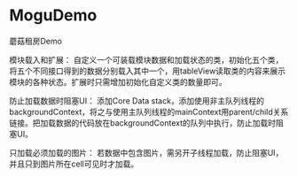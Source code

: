 # MoguDemo
蘑菇租房Demo

模块载入和扩展：
自定义一个可装载模块数据和加载状态的类，初始化五个类，将五个不同接口得到的数据分别载入其中一个，用tableView读取类的内容来展示模块的各种状态。扩展时只需增加初始化自定义类的数量即可。

防止加载数据时阻塞UI：
添加Core Data stack，添加使用非主队列线程的backgroundContext，将之与使用主队列线程的mainContext用parent/child关系链接。把加载数据的代码放在backgroundContext的队列中执行，防止加载时阻塞UI。

只加载必须加载的图片：
若数据中包含图片，需另开子线程加载，防止阻塞UI，并且只到图片所在cell可见时才加载。

